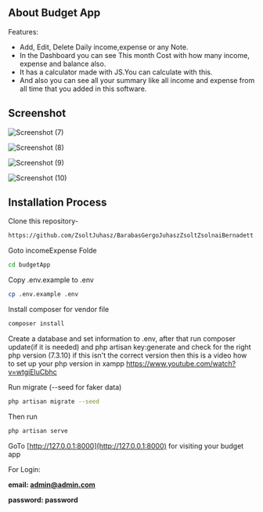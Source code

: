## About Budget App

Features:
- Add, Edit, Delete Daily income,expense or any Note.
- In the Dashboard you can see This month Cost with how many income, expense and balance also.
- It has a calculator made with JS.You can calculate with this.
- And also you can see all your summary like all income and expense from all time that you added in this software.


## Screenshot

![Screenshot (7)](https://user-images.githubusercontent.com/40033062/66742324-364e0300-ee99-11e9-98c3-2ab492bd154d.png)

![Screenshot (8)](https://user-images.githubusercontent.com/40033062/66742412-64334780-ee99-11e9-99dc-6031ebb16cad.png)

![Screenshot (9)](https://user-images.githubusercontent.com/40033062/66742420-69909200-ee99-11e9-8fa5-ce8c95007823.png)

![Screenshot (10)](https://user-images.githubusercontent.com/40033062/66742428-6d241900-ee99-11e9-9089-e1bd2e2311ad.png)

## Installation Process

Clone this repository-
```sh
https://github.com/ZsoltJuhasz/BarabasGergoJuhaszZsoltZsolnaiBernadett.git
```
Goto incomeExpense Folde
```sh
cd budgetApp
```
Copy .env.example to .env 
```sh
cp .env.example .env
```
Install composer for vendor file
```sh
composer install
```
Create a database and set information to .env,
after that run composer update(if it is needed) and php artisan key:generate
and check for the right php version (7.3.10) if this isn't the correct version then 
this is a video how to set up your php version in xampp 
https://www.youtube.com/watch?v=wtgiEluCbhc


Run migrate (--seed for faker data)
```sh
php artisan migrate --seed
```
Then run 
```sh
php artisan serve
```
GoTo [http://127.0.0.1:8000](http://127.0.0.1:8000) for visiting your budget app

For Login:

**email: admin@admin.com**

**password: password**

